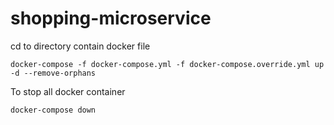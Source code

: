 # shopping-microservice
cd to directory contain docker file
```
docker-compose -f docker-compose.yml -f docker-compose.override.yml up -d --remove-orphans
```
To stop all docker container
```
docker-compose down
```